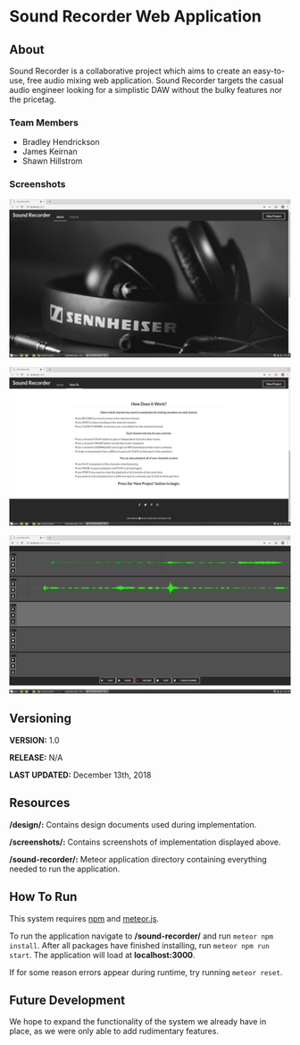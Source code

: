 # Sound Recorder Web Application

## About

Sound Recorder is a collaborative project which aims to create an easy-to-use, free audio mixing web application. Sound Recorder targets the casual audio engineer looking for a simplistic DAW without the bulky features nor the pricetag.

### Team Members
- Bradley Hendrickson
- James Keirnan
- Shawn Hillstrom

### Screenshots

![alt text](/screenshots/SoundRecorder-WelcomePicture.png "Landing Page")

![alt text](/screenshots/SoundRecorder-HowToPicture.png "How-To Section")

![alt text](/screenshots/SoundRecorder-MainPicture.png "Main Page")

## Versioning

**VERSION:** 1.0

**RELEASE:** N/A

**LAST UPDATED:** December 13th, 2018

## Resources

**/design/:** Contains design documents used during implementation.

**/screenshots/:** Contains screenshots of implementation displayed above.

**/sound-recorder/:** Meteor application directory containing everything needed to run the application.

## How To Run

This system requires [npm](https://www.npmjs.com/get-npm) and [meteor.js](https://www.meteor.com/install).

To run the application navigate to **/sound-recorder/** and run `meteor npm install`. After all packages have finished installing, run `meteor npm run start`. The application will load at **localhost:3000**.

If for some reason errors appear during runtime, try running `meteor reset`.

## Future Development

We hope to expand the functionality of the system we already have in place, as we were only able to add rudimentary features.

